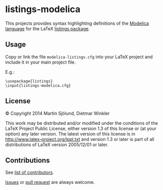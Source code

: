 # listings-modelica

This projects provides syntax highlighting definitions of the [Modelica language](https://modelica.org) for the LaTeX [listings package](http://www.ctan.org/tex-archive/macros/latex/contrib/listings/).

## Usage

Copy or link the file `modelica-listings.cfg` into your LaTeX project and
include it in your main project file.

E.g.:

	\usepackage{listings}
	\input{listings-modelica.cfg}

## License

&copy; Copyright 2014 Martin Sj&ouml;lund, Dietmar Winkler

This work may be distributed and/or modified under the
conditions of the LaTeX Project Public License, either version 1.3
of this license or (at your option) any later version.
The latest version of this license is in
http://www.latex-project.org/lppl.txt
and version 1.3 or later is part of all distributions of LaTeX
version 2005/12/01 or later.

## Contributions

See [list of contributors](../../graphs/contributors).

[Issues](../../issues) or [pull request](../../pulls) are always welcome.
